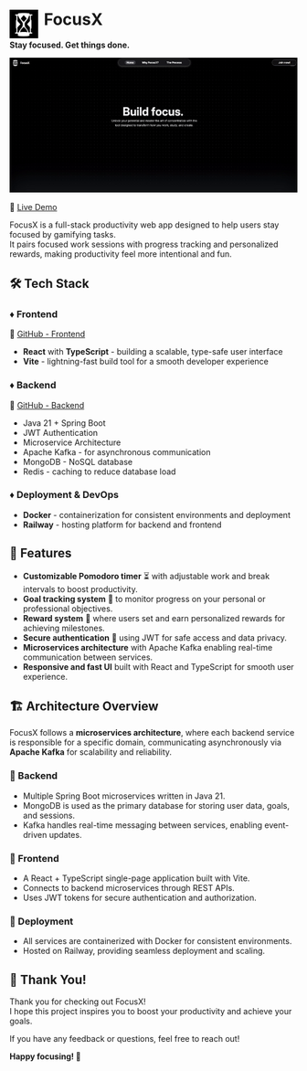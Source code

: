 # FocusX <img src="assets/focusx-logo.png" alt="FocusX Logo" width="50" height="50" align="left" style="padding-right: 10px;"/>
**Stay focused. Get things done.**

![App Showcase](assets/focusx.gif)

🔗 [Live Demo](https://focusx.up.railway.app/)

FocusX is a full-stack productivity web app designed to help users stay focused by gamifying tasks.  
It pairs focused work sessions with progress tracking and personalized rewards, making productivity feel more intentional and fun.

## 🛠 Tech Stack

### ♦️ Frontend
🔗 [GitHub - Frontend](https://github.com/angelinakumanova/focusx-frontend)

- **React** with **TypeScript** - building a scalable, type-safe user interface
- **Vite** - lightning-fast build tool for a smooth developer experience

### ♦️ Backend
🔗 [GitHub - Backend](https://github.com/angelinakumanova/focusx-backend)

- Java 21 + Spring Boot
- JWT Authentication
- Microservice Architecture
- Apache Kafka - for asynchronous communication
- MongoDB - NoSQL database
- Redis - caching to reduce database load

### ♦️ Deployment & DevOps
- **Docker** - containerization for consistent environments and deployment
- **Railway** - hosting platform for backend and frontend

## 🚀 Features

- **Customizable Pomodoro timer** ⏳ with adjustable work and break intervals to boost productivity.  
- **Goal tracking system** 🎯 to monitor progress on your personal or professional objectives.  
- **Reward system** 🎁 where users set and earn personalized rewards for achieving milestones.  
- **Secure authentication** 🔐 using JWT for safe access and data privacy.  
- **Microservices architecture** with Apache Kafka enabling real-time communication between services.  
- **Responsive and fast UI** built with React and TypeScript for smooth user experience.

## 🏗️ Architecture Overview

FocusX follows a **microservices architecture**, where each backend service is responsible for a specific domain, communicating asynchronously via **Apache Kafka** for scalability and reliability.

### 🔸 Backend
- Multiple Spring Boot microservices written in Java 21.
- MongoDB is used as the primary database for storing user data, goals, and sessions.
- Kafka handles real-time messaging between services, enabling event-driven updates.

### 🔸 Frontend
- A React + TypeScript single-page application built with Vite.
- Connects to backend microservices through REST APIs.
- Uses JWT tokens for secure authentication and authorization.

### 🔸 Deployment
- All services are containerized with Docker for consistent environments.
- Hosted on Railway, providing seamless deployment and scaling.

## 🙏 Thank You!

Thank you for checking out FocusX!  
I hope this project inspires you to boost your productivity and achieve your goals.  

If you have any feedback or questions, feel free to reach out!

**Happy focusing! 🚀**
